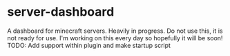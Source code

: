 # server-dashboard
A dashboard for minecraft servers. Heavily in progress.
Do not use this, it is not ready for use. I'm working on this every day so hopefully it will be soon!
TODO: Add support within plugin and make startup script

